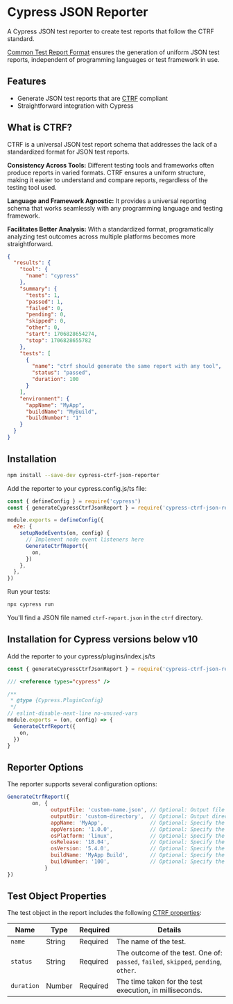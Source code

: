 # Cypress JSON Reporter

A Cypress JSON test reporter to create test reports that follow the CTRF standard.

[Common Test Report Format](https://ctrf.io) ensures the generation of uniform JSON test reports, independent of programming languages or test framework in use.

## Features

- Generate JSON test reports that are [CTRF](https://ctrf.io) compliant
- Straightforward integration with Cypress

## What is CTRF?

CTRF is a universal JSON test report schema that addresses the lack of a standardized format for JSON test reports.

**Consistency Across Tools:** Different testing tools and frameworks often produce reports in varied formats. CTRF ensures a uniform structure, making it easier to understand and compare reports, regardless of the testing tool used.

**Language and Framework Agnostic:** It provides a universal reporting schema that works seamlessly with any programming language and testing framework.

**Facilitates Better Analysis:** With a standardized format, programatically analyzing test outcomes across multiple platforms becomes more straightforward.

```json
{
  "results": {
    "tool": {
      "name": "cypress"
    },
    "summary": {
      "tests": 1,
      "passed": 1,
      "failed": 0,
      "pending": 0,
      "skipped": 0,
      "other": 0,
      "start": 1706828654274,
      "stop": 1706828655782
    },
    "tests": [
      {
        "name": "ctrf should generate the same report with any tool",
        "status": "passed",
        "duration": 100
      }
    ],
    "environment": {
      "appName": "MyApp",
      "buildName": "MyBuild",
      "buildNumber": "1"
    }
  }
}
```

## Installation

```bash
npm install --save-dev cypress-ctrf-json-reporter
```

Add the reporter to your cypress.config.js/ts file:

```javascript
const { defineConfig } = require('cypress')
const { generateCypressCtrfJsonReport } = require('cypress-ctrf-json-report')

module.exports = defineConfig({
  e2e: {
    setupNodeEvents(on, config) {
      // Implement node event listeners here
      GenerateCtrfReport({
        on,
      })
    },
  },
})
```

Run your tests:

```bash
npx cypress run
```

You'll find a JSON file named `ctrf-report.json` in the `ctrf` directory.

## Installation for Cypress versions below v10

Add the reporter to your cypress/plugins/index.js/ts

```javascript
const { generateCypressCtrfJsonReport } = require('cypress-ctrf-json-report')

/// <reference types="cypress" />

/**
 * @type {Cypress.PluginConfig}
 */
// eslint-disable-next-line no-unused-vars
module.exports = (on, config) => {
  GenerateCtrfReport({
    on,
  })
}
```

## Reporter Options

The reporter supports several configuration options:

```javascript
GenerateCtrfReport({
        on, {
              outputFile: 'custom-name.json', // Optional: Output file name. Defaults to 'ctrf-report.json'.
              outputDir: 'custom-directory',  // Optional: Output directory path. Defaults to 'ctrf'.
              appName: 'MyApp',               // Optional: Specify the name of the application under test.
              appVersion: '1.0.0',            // Optional: Specify the version of the application under test.
              osPlatform: 'linux',            // Optional: Specify the OS platform.
              osRelease: '18.04',             // Optional: Specify the OS release version.
              osVersion: '5.4.0',             // Optional: Specify the OS version.
              buildName: 'MyApp Build',       // Optional: Specify the build name.
              buildNumber: '100',             // Optional: Specify the build number.
            }
})

```

## Test Object Properties

The test object in the report includes the following [CTRF properties](https://ctrf.io/docs/schema/test):

| Name       | Type   | Required | Details                                                                             |
| ---------- | ------ | -------- | ----------------------------------------------------------------------------------- |
| `name`     | String | Required | The name of the test.                                                               |
| `status`   | String | Required | The outcome of the test. One of: `passed`, `failed`, `skipped`, `pending`, `other`. |
| `duration` | Number | Required | The time taken for the test execution, in milliseconds.                             |
